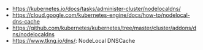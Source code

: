 - https://kubernetes.io/docs/tasks/administer-cluster/nodelocaldns/
- https://cloud.google.com/kubernetes-engine/docs/how-to/nodelocal-dns-cache
- https://github.com/kubernetes/kubernetes/tree/master/cluster/addons/dns/nodelocaldns
- https://www.tkng.io/dns/: NodeLocal DNSCache
